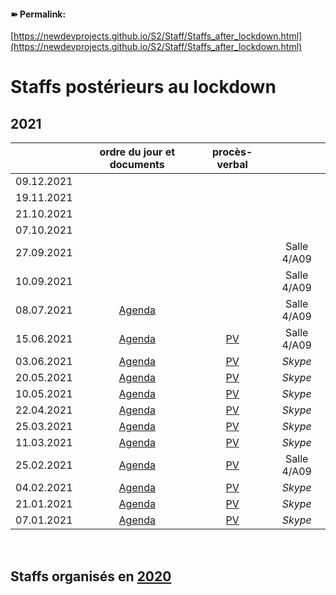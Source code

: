 <link rel="stylesheet" href="https://newdevprojects.github.io/S2/S2.css">

#### &#10173; Permalink: 
[https://newdevprojects.github.io/S2/Staff/Staffs_after_lockdown.html](https://newdevprojects.github.io/S2/Staff/Staffs_after_lockdown.html)

# Staffs postérieurs au lockdown

## 2021

| &nbsp; | ordre du jour et documents | procès-verbal | &nbsp; |
| :---: | :---: | :---: | :---: |
| 09.12.2021 | &nbsp; | &nbsp; | &nbsp; |
| 19.11.2021 | &nbsp; | &nbsp; | &nbsp; |
| 21.10.2021 | &nbsp; | &nbsp; | &nbsp; |
| 07.10.2021 | &nbsp; | &nbsp; | &nbsp; |
| 27.09.2021 | &nbsp; | &nbsp; | Salle 4/A09 |
| 10.09.2021 | &nbsp; | &nbsp; | Salle 4/A09 |
| 08.07.2021 | [Agenda](https://newdevprojects.github.io/S2/Staff_20210708/20210708_Staff_Agenda.html) | &nbsp; | Salle 4/A09 |
| 15.06.2021 | [Agenda](https://newdevprojects.github.io/S2/Staff_20210615/20210615_Staff_Agenda.html) | [PV](https://newdevprojects.github.io/S2/Staff_20210615/20210615_Staff_PV.html) | Salle 4/A09 |
| 03.06.2021 | [Agenda](https://newdevprojects.github.io/S2/Staff_20210603/20210603_Staff_Agenda.html) | [PV](http://simp.ly/p/jR9RVB) | *Skype* |
| 20.05.2021 | [Agenda](https://newdevprojects.github.io/S2/Staff_20210520/20210520_Staff_Agenda.html) | [PV](http://simp.ly/p/NX5QlF) | *Skype* |
| 10.05.2021 | [Agenda](https://newdevprojects.github.io/S2/Staff_20210510/20210510_Staff_Agenda.html) | [PV](https://newdevprojects.github.io/S2/Staff_20210520/20210510_Staff_PV.pdf) | *Skype* |
| 22.04.2021 | [Agenda](https://newdevprojects.github.io/S2/Staff_20210422/20210422_Staff_Agenda.html) | [PV](https://newdevprojects.github.io/S2/Staff_20210422/20210422_Staff_PV.html) | *Skype* |
| 25.03.2021 | [Agenda](https://newdevprojects.github.io/S2/Staff_20210325/20210325_Staff_Agenda.html) | [PV](https://newdevprojects.github.io/S2/Staff_20210422/Tableau_Staff_20210325.pdf) | *Skype* |
| 11.03.2021 | [Agenda](https://newdevprojects.github.io/S2/Staff_20210311/20210311_Staff_Agenda.html) | [PV](https://newdevprojects.github.io/S2/Staff_20210422/Tableau_Staff_20210311.pdf) | *Skype* |
| 25.02.2021 | [Agenda](https://newdevprojects.github.io/S2/Staff_20210225/20210225_Staff_Agenda.html) | [PV](https://newdevprojects.github.io/S2/Staff_20210225/20210225_Staff_PV.html) | Salle 4/A09 |
| 04.02.2021 | [Agenda](https://newdevprojects.github.io/S2/Staff_20210204/20210204_Staff_Agenda.html) | [PV](https://newdevprojects.github.io/S2/Staff_20210204/20210204_Staff_PV.html) | *Skype* |
| 21.01.2021 | [Agenda](https://newdevprojects.github.io/S2/Staff_20210121/20210121_Staff_Agenda.html) | [PV](https://newdevprojects.github.io/S2/Staff_20210121/20210121_Staff_PV.html) | *Skype* |
| 07.01.2021 | [Agenda](https://newdevprojects.github.io/S2/Staff_20210107/20210107_Staff_Agenda.html) | [PV](https://newdevprojects.github.io/S2/Staff_20210107/20210107_Staff_PV.html) | *Skype* |

&nbsp; 

## Staffs organisés en [2020](Staffs_after_lockdown_2020.md)

